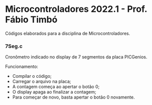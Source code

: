 # Microcontroladores 2022.1 - Prof. Fábio Timbó

Códigos elaborados para a disciplina de Microcontroladores.

### 7Seg.c

Cronômetro indicado no display de 7 segmentos da placa PICGenios.

Funcionamento:

- Compilar o código;
- Carregar o arquivo na placa;
- A contagem começa ao apertar o botão 0;
- O display apaga ao finalizar a contagem;
- Para começar de novo, basta apertar o botão 0 novamente.

